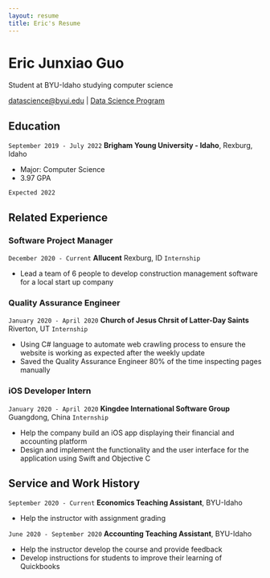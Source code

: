 ```yaml
---
layout: resume
title: Eric's Resume
---
```

# Eric Junxiao Guo
Student at BYU-Idaho studying computer science

<div id="webaddress">
<a href="datascience@byui.edu">datascience@byui.edu</a>
| <a href="https://byuidatascience.github.io/development.html">Data Science Program</a>
</div>

<!-- https://www.monique.tech/the-art-of-markdown -->


## Education

`September 2019 - July 2022`
__Brigham Young University - Idaho__, Rexburg, Idaho

- Major: Computer Science
- 3.97 GPA

`Expected 2022`


## Related Experience

### Software Project Manager

`December 2020 - Current`
__Allucent__ Rexburg, ID
`Internship`

- Lead a team of 6 people to develop construction management software for a local start up company


### Quality Assurance Engineer

`January 2020 - April 2020`
__Church of Jesus Chrsit of Latter-Day Saints__ Riverton, UT
`Internship`

- Using C# language to automate web crawling process to ensure the website is working as expected after the weekly update
- Saved the Quality Assurance Engineer 80% of the time inspecting pages manually


### iOS Developer Intern

`January 2020 - April 2020`
__Kingdee International Software Group__ Guangdong, China
`Internship`

- Help the company build an iOS app displaying their financial and accounting platform
- Design and implement the functionality and the user interface for the application using Swift and Objective C


## Service and Work History

`September 2020 - Current`
__Economics Teaching Assistant__, BYU-Idaho

- Help the instructor with assignment grading

`June 2020 - September 2020`
__Accounting Teaching Assistant__, BYU-Idaho

- Help the instructor develop the course and provide feedback
- Develop instructions for students to improve their learning of Quickbooks


<!-- ### Footer

Last updated: December 2020 -->
